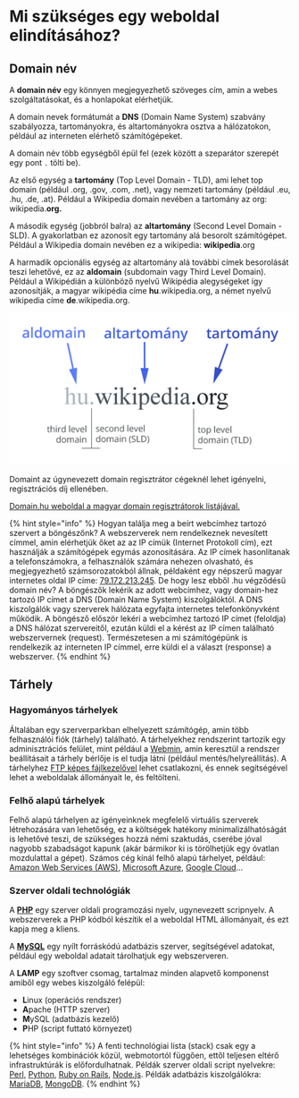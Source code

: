 # Mi szükséges egy weboldal elindításához?

## Domain név

A **domain név** egy könnyen megjegyezhető szöveges cím, amin a webes szolgáltatásokat, és a honlapokat elérhetjük.

A domain nevek formátumát a **DNS** \(Domain Name System\) szabvány szabályozza, tartományokra, és altartományokra osztva a hálózatokon, például az interneten elérhető számítógépeket.

A domain név több egységből épül fel \(ezek között a szeparátor szerepét egy pont `.` tölti be\). 

Az első egység a **tartomány** \(Top Level Domain - TLD\), ami lehet top domain \(például .org, .gov, .com, .net\), vagy nemzeti tartomány \(például .eu, .hu, .de, .at\). Például a Wikipedia domain nevében a tartomány az org: wikipedia.**org.**

A második egység \(jobbról balra\) az **altartomány** \(Second Level Domain - SLD\). A gyakorlatban ez azonosít egy tartomány alá besorolt számítógépet. Például a Wikipedia domain nevében ez a wikipedia: **wikipedia**.org

A harmadik opcionális egység az altartomány alá további címek besorolását teszi lehetővé, ez az **aldomain** \(subdomain vagy Third Level Domain\). Például a Wikipédián a különböző nyelvű Wikipédia alegységeket így azonosítják, a magyar wikipédia címe **hu**.wikipedia.org, a német nyelvű wikipedia címe **de**.wikipedia.org.

![](../.gitbook/assets/domain.png)

Domaint az úgynevezett domain regisztrátor cégeknél lehet igényelni, regisztrációs díj ellenében.

[Domain.hu weboldal a magyar domain regisztrátorok listájával.](http://www.domain.hu/domain/)

{% hint style="info" %}
Hogyan találja meg a beírt webcímhez tartozó szervert a böngészőnk? A webszerverek nem rendelkeznek nevesített címmel, amin elérhetjük őket az az IP címük \(Internet Protokoll cím\), ezt használják a számítógépek egymás azonosítására. Az IP címek hasonlítanak a telefonszámokra, a felhasználók számára nehezen olvasható, és megjegyezhető számsorozatokból állnak, példaként egy népszerű magyar internetes oldal IP címe: [79.172.213.245](http://194.143.245.39/). De hogy lesz ebből .hu végződésű domain név?  A böngészők lekérik az adott webcímhez, vagy domain-hez tartozó IP címet a DNS \(Domain Name System\) kiszolgálóktól. A DNS kiszolgálók vagy szerverek hálózata egyfajta internetes telefonkönyvként működik. A böngésző először lekéri a webcímhez tartozó IP címet \(feloldja\) a DNS hálózat szervereitől, ezután küldi el a kérést az IP címen található webszervernek \(request\). Természetesen a mi számítógépünk is rendelkezik az interneten IP címmel, erre küldi el a választ \(response\) a webszerver.
{% endhint %}

## Tárhely

### Hagyományos tárhelyek

Általában egy szerverparkban elhelyezett számítógép, amin több felhasználói fiók \(tárhely\) található. A tárhelyekhez rendszerint tartozik egy adminisztrációs felület, mint például a [Webmin](http://www.webmin.com/), amin keresztül a rendszer beállításait a tárhely bérlője is el tudja látni \(például mentés/helyreállítás\). A tárhelyhez [FTP képes fájlkezelővel](https://filezilla-project.org/) lehet csatlakozni, és ennek segítségével lehet a weboldalak állományait le, és feltölteni.

### Felhő alapú tárhelyek

Felhő alapú tárhelyen az igényeinknek megfelelő virtuális szerverek létrehozására van lehetőség, ez a költségek hatékony minimalizálhatóságát is lehetővé teszi, de szükséges hozzá némi szaktudás, cserébe jóval nagyobb szabadságot kapunk \(akár bármikor ki is törölhetjük egy óvatlan mozdulattal a gépet\). Számos cég kínál felhő alapú tárhelyet, például: [Amazon Web Services \(AWS\)](https://aws.amazon.com/), [Microsoft Azure](https://azure.microsoft.com/hu-hu/), [Google Cloud](https://cloud.google.com/products/compute/)...

### Szerver oldali technológiák

A [**PHP**](https://php.net/) egy szerver oldali programozási nyelv, ugynevezett scripnyelv. A webszerverek a PHP kódból készítik el a weboldal HTML állományait, és ezt kapja meg a kliens.

A [**MySQL**](https://www.mysql.com/) egy nyílt forráskódú adatbázis szerver, segítségével adatokat, például egy weboldal adatait tárolhatjuk egy webszerveren.

A **LAMP** egy szoftver csomag, tartalmaz minden alapvető komponenst amiből egy webes kiszolgáló felépül:

* **L**inux \(operációs rendszer\)
* **A**pache \(HTTP szerver\)
* **M**ySQL \(adatbázis kezelő\)
* **P**HP \(script futtató környezet\)

{% hint style="info" %}
A fenti technológiai lista \(stack\) csak egy a lehetséges kombinációk közül, webmotortól függően, ettől teljesen eltérő infrastruktúrák is előfordulhatnak. Példák szerver oldali script nyelvekre: [Perl](https://www.perl.org/), [Python](https://www.python.org/), [Ruby on Rails](https://rubyonrails.org/), [Node.js](https://nodejs.org/en/). Példák adatbázis kiszolgálókra: [MariaDB](https://mariadb.com/), [MongoDB](https://www.mongodb.com/).
{% endhint %}

